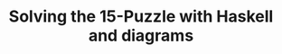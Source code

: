 ---
title: Solving the 15-Puzzle with Haskell and diagrams
url: http://martingalemeasure.wordpress.com/2014/06/24/solving-the-15-puzzle-with-haskell-and-diagrams-10/
authors:
- Jeffrey Rosenbluth
type: article
tags:
- algorithms
doHaskell-type: blog post
dohaskell-year: 2014
---